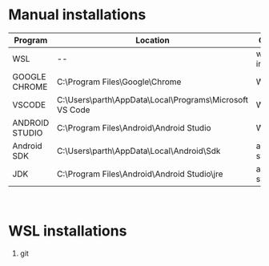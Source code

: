 # Manual installations

| Program | Location | Origin |
| --- | ----------- | ------- |
|WSL | -- | wsl --install |
|GOOGLE CHROME | C:\Program Files\Google\Chrome | Web |
|VSCODE | C:\Users\parth\AppData\Local\Programs\Microsoft VS Code | Web |
|ANDROID STUDIO | C:\Program Files\Android\Android Studio | Web |
|Android SDK | C:\Users\parth\AppData\Local\Android\Sdk | android studio |
|JDK | C:\Program Files\Android\Android Studio\jre | android studio |

<br>

# WSL installations
1. git